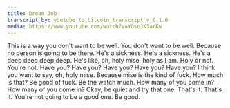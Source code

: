 ```yaml
---
title: Dream Job 
transcript_by: youtube_to_bitcoin_transcript_v_0.1.0
media: https://www.youtube.com/watch?v=YGsoJK3arKw
---
```


 This is a way you don't want to be well. You don't want to be well. Because no person is going to be there. He's a sickness. He's a sickness. He's a deep deep deep deep. He's like, oh, holy mise, holy as I am. Holy or not. You're not. Have you? Have you? Have you? Have you? Have you? I think you want to say, oh, holy mise. Because mise is the kind of fuck. How much is that? Be good of fuck. Be the watch much. How many of you come in? How many of you come in? Okay, be quiet and try that one. That's it. That's it. You're not going to be a good one. Be good.
